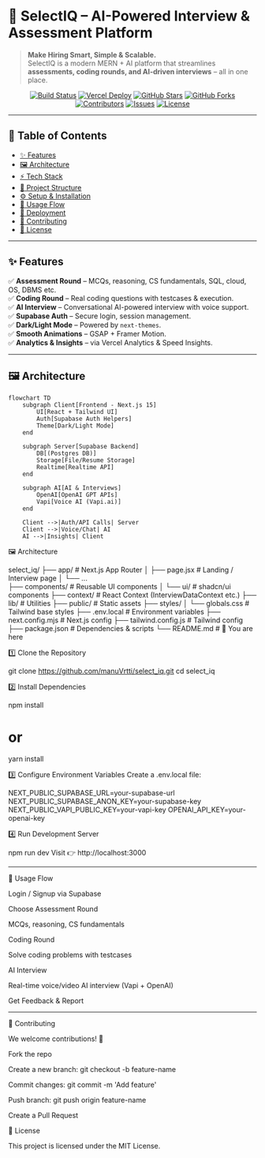 # 📘 SelectIQ – AI-Powered Interview & Assessment Platform  

> **Make Hiring Smart, Simple & Scalable.**  
SelectIQ is a modern MERN + AI platform that streamlines **assessments, coding rounds, and AI-driven interviews** – all in one place.  

<p align="center">
  <a href="https://github.com/manuVrtti/select_iq/actions"><img src="https://img.shields.io/github/actions/workflow/status/manuVrtti/select_iq/ci.yml?branch=main&logo=github&label=Build" alt="Build Status"></a>
  <a href="https://select-iq.vercel.app"><img src="https://img.shields.io/badge/Deployed%20on-Vercel-black?logo=vercel" alt="Vercel Deploy"></a>
  <a href="https://github.com/manuVrtti/select_iq/stargazers"><img src="https://img.shields.io/github/stars/manuVrtti/select_iq?style=social" alt="GitHub Stars"></a>
  <a href="https://github.com/manuVrtti/select_iq/network/members"><img src="https://img.shields.io/github/forks/manuVrtti/select_iq?style=social" alt="GitHub Forks"></a>
  <a href="https://github.com/manuVrtti/select_iq/graphs/contributors"><img src="https://img.shields.io/github/contributors/manuVrtti/select_iq" alt="Contributors"></a>
  <a href="https://github.com/manuVrtti/select_iq/issues"><img src="https://img.shields.io/github/issues/manuVrtti/select_iq" alt="Issues"></a>
  <a href="https://github.com/manuVrtti/select_iq/blob/main/LICENSE"><img src="https://img.shields.io/github/license/manuVrtti/select_iq" alt="License"></a>
</p>

---

## 📑 Table of Contents
- [✨ Features](#-features)  
- [🖼️ Architecture](#️-architecture)  
- [⚡ Tech Stack](#-tech-stack)  
- [📂 Project Structure](#-project-structure)  
- [⚙️ Setup & Installation](#️-setup--installation)  
- [🧪 Usage Flow](#-usage-flow)  
- [🚀 Deployment](#-deployment)  
- [🤝 Contributing](#-contributing)  
- [📜 License](#-license)  

---

## ✨ Features  
✅ **Assessment Round** – MCQs, reasoning, CS fundamentals, SQL, cloud, OS, DBMS etc.  
✅ **Coding Round** – Real coding questions with testcases & execution.  
✅ **AI Interview** – Conversational AI-powered interview with voice support.  
✅ **Supabase Auth** – Secure login, session management.  
✅ **Dark/Light Mode** – Powered by `next-themes`.  
✅ **Smooth Animations** – GSAP + Framer Motion.  
✅ **Analytics & Insights** – via Vercel Analytics & Speed Insights.  

---

## 🖼️ Architecture  

```mermaid
flowchart TD
    subgraph Client[Frontend - Next.js 15]
        UI[React + Tailwind UI]
        Auth[Supabase Auth Helpers]
        Theme[Dark/Light Mode]
    end

    subgraph Server[Supabase Backend]
        DB[(Postgres DB)]
        Storage[File/Resume Storage]
        Realtime[Realtime API]
    end

    subgraph AI[AI & Interviews]
        OpenAI[OpenAI GPT APIs]
        Vapi[Voice AI (Vapi.ai)]
    end

    Client -->|Auth/API Calls| Server
    Client -->|Voice/Chat| AI
    AI -->|Insights| Client
```
🖼️ Architecture 
 
select_iq/
├── app/                  # Next.js App Router
│   ├── page.jsx          # Landing / Interview page
│   └── ...               
├── components/           # Reusable UI components
│   └── ui/               # shadcn/ui components
├── context/              # React Context (InterviewDataContext etc.)
├── lib/                  # Utilities
├── public/               # Static assets
├── styles/
│   └── globals.css       # Tailwind base styles
├── .env.local            # Environment variables
├── next.config.mjs       # Next.js config
├── tailwind.config.js    # Tailwind config
├── package.json          # Dependencies & scripts
└── README.md             # 📘 You are here

1️⃣ Clone the Repository

git clone https://github.com/manuVrtti/select_iq.git
cd select_iq

2️⃣ Install Dependencies

npm install
# or
yarn install

3️⃣ Configure Environment Variables
Create a .env.local file:

NEXT_PUBLIC_SUPABASE_URL=your-supabase-url
NEXT_PUBLIC_SUPABASE_ANON_KEY=your-supabase-key
NEXT_PUBLIC_VAPI_PUBLIC_KEY=your-vapi-key
OPENAI_API_KEY=your-openai-key

4️⃣ Run Development Server

npm run dev
Visit 👉 http://localhost:3000


---------------------------------------------

🧪 Usage Flow

Login / Signup via Supabase

Choose Assessment Round

MCQs, reasoning, CS fundamentals

Coding Round

Solve coding problems with testcases

AI Interview

Real-time voice/video AI interview (Vapi + OpenAI)

Get Feedback & Report

---------------------------------------------------

🤝 Contributing

We welcome contributions! 🎉

Fork the repo

Create a new branch: git checkout -b feature-name

Commit changes: git commit -m 'Add feature'

Push branch: git push origin feature-name

Create a Pull Request

📜 License

This project is licensed under the MIT License.
